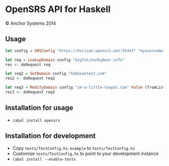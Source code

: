 # OpenSRS API for Haskell

© Anchor Systems 2014

## Usage

```haskell
let config = SRSConfig "https://horizon.opensrs.net:55443" "myusername" "mykey" "127.0.0.1"

let req = LookupDomain config "bigfatchunkybear.info"
res <- doRequest req

let req2 = GetDomain config "hobbseetest.com"
res2 <- doRequest req2

let req3 = ModifyDomain config "im-a-little-teapot.com" False (fromList [("data", "whois_privacy_state"), ("state", "enable")]) Nothing
res3 <- doRequest req3
```

## Installation for usage

* `cabal install opensrs`

## Installation for development

* Copy `tests/TestConfig.hs.example` to `tests/TestConfig.hs`
* Customise `tests/TestConfig.hs` to point to your development instance
* `cabal install --enable-tests`
